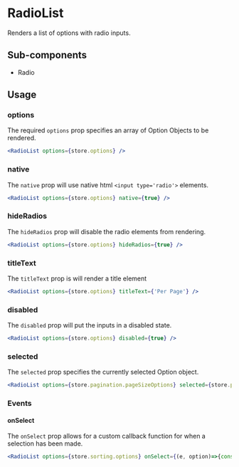 # RadioList

Renders a list of options with radio inputs.

## Sub-components
- Radio

## Usage

### options
The required `options` prop specifies an array of Option Objects to be rendered.

```jsx
<RadioList options={store.options} />
```

### native
The `native` prop will use native html `<input type='radio'>` elements.

```jsx
<RadioList options={store.options} native={true} />
```

### hideRadios
The `hideRadios` prop will disable the radio elements from rendering.

```jsx
<RadioList options={store.options} hideRadios={true} />
```

### titleText
The `titleText` prop is will render a title element

```jsx
<RadioList options={store.options} titleText={'Per Page'} />
```

### disabled
The `disabled` prop will put the inputs in a disabled state.

```jsx
<RadioList options={store.options} disabled={true} />
```

### selected
The `selected` prop specifies the currently selected Option object. 

```jsx
<RadioList options={store.pagination.pageSizeOptions} selected={store.pagination.pageSize} />
```

### Events

#### onSelect
The `onSelect` prop allows for a custom callback function for when a selection has been made.

```jsx
<RadioList options={store.sorting.options} onSelect={(e, option)=>{console.log(e, option)}} />
```
